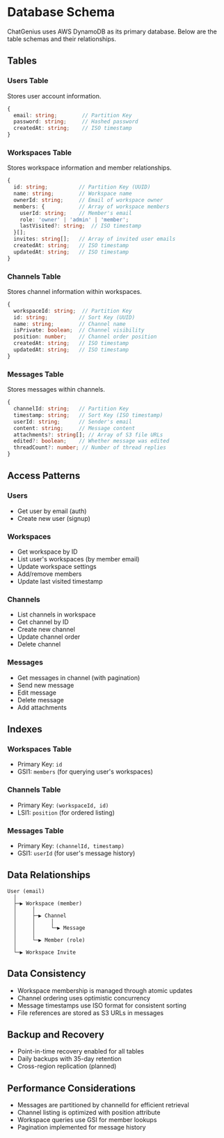 # Database Schema

ChatGenius uses AWS DynamoDB as its primary database. Below are the table schemas and their relationships.

## Tables

### Users Table
Stores user account information.
```typescript
{
  email: string;        // Partition Key
  password: string;     // Hashed password
  createdAt: string;    // ISO timestamp
}
```

### Workspaces Table
Stores workspace information and member relationships.
```typescript
{
  id: string;          // Partition Key (UUID)
  name: string;        // Workspace name
  ownerId: string;     // Email of workspace owner
  members: {           // Array of workspace members
    userId: string;    // Member's email
    role: 'owner' | 'admin' | 'member';
    lastVisited?: string;  // ISO timestamp
  }[];
  invites: string[];   // Array of invited user emails
  createdAt: string;   // ISO timestamp
  updatedAt: string;   // ISO timestamp
}
```

### Channels Table
Stores channel information within workspaces.
```typescript
{
  workspaceId: string;  // Partition Key
  id: string;          // Sort Key (UUID)
  name: string;        // Channel name
  isPrivate: boolean;  // Channel visibility
  position: number;    // Channel order position
  createdAt: string;   // ISO timestamp
  updatedAt: string;   // ISO timestamp
}
```

### Messages Table
Stores messages within channels.
```typescript
{
  channelId: string;   // Partition Key
  timestamp: string;   // Sort Key (ISO timestamp)
  userId: string;      // Sender's email
  content: string;     // Message content
  attachments?: string[]; // Array of S3 file URLs
  edited?: boolean;    // Whether message was edited
  threadCount?: number; // Number of thread replies
}
```

## Access Patterns

### Users
- Get user by email (auth)
- Create new user (signup)

### Workspaces
- Get workspace by ID
- List user's workspaces (by member email)
- Update workspace settings
- Add/remove members
- Update last visited timestamp

### Channels
- List channels in workspace
- Get channel by ID
- Create new channel
- Update channel order
- Delete channel

### Messages
- Get messages in channel (with pagination)
- Send new message
- Edit message
- Delete message
- Add attachments

## Indexes

### Workspaces Table
- Primary Key: `id`
- GSI1: `members` (for querying user's workspaces)

### Channels Table
- Primary Key: `(workspaceId, id)`
- LSI1: `position` (for ordered listing)

### Messages Table
- Primary Key: `(channelId, timestamp)`
- GSI1: `userId` (for user's message history)

## Data Relationships

```
User (email)
  │
  ├─▶ Workspace (member)
  │     │
  │     ├─▶ Channel
  │     │     │
  │     │     └─▶ Message
  │     │
  │     └─▶ Member (role)
  │
  └─▶ Workspace Invite
```

## Data Consistency

- Workspace membership is managed through atomic updates
- Channel ordering uses optimistic concurrency
- Message timestamps use ISO format for consistent sorting
- File references are stored as S3 URLs in messages

## Backup and Recovery

- Point-in-time recovery enabled for all tables
- Daily backups with 35-day retention
- Cross-region replication (planned)

## Performance Considerations

- Messages are partitioned by channelId for efficient retrieval
- Channel listing is optimized with position attribute
- Workspace queries use GSI for member lookups
- Pagination implemented for message history 